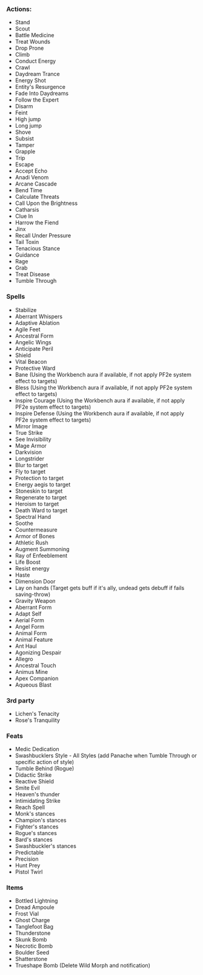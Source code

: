 ### Actions:

- Stand
- Scout
- Battle Medicine
- Treat Wounds
- Drop Prone
- Climb
- Conduct Energy
- Crawl
- Daydream Trance
- Energy Shot
- Entity's Resurgence
- Fade Into Daydreams
- Follow the Expert
- Disarm
- Feint
- High jump
- Long jump
- Shove
- Subsist
- Tamper
- Grapple
- Trip
- Escape
- Accept Echo
- Anadi Venom
- Arcane Cascade
- Bend Time
- Calculate Threats
- Call Upon the Brightness
- Catharsis
- Clue In
- Harrow the Fiend
- Jinx
- Recall Under Pressure
- Tail Toxin
- Tenacious Stance
- Guidance
- Rage
- Grab
- Treat Disease
- Tumble Through


### Spells

- Stabilize
- Aberrant Whispers
- Adaptive Ablation
- Agile Feet
- Ancestral Form
- Angelic Wings
- Anticipate Peril
- Shield
- Vital Beacon
- Protective Ward
- Bane (Using the Workbench aura if available, if not apply PF2e system effect to targets)
- Bless (Using the Workbench aura if available, if not apply PF2e system effect to targets)
- Inspire Courage (Using the Workbench aura if available, if not apply PF2e system effect to targets)
- Inspire Defense (Using the Workbench aura if available, if not apply PF2e system effect to targets)
- Mirror Image
- True Strike
- See Invisibility
- Mage Armor
- Darkvision
- Longstrider
- Blur to target
- Fly to target
- Protection to target
- Energy aegis to target
- Stoneskin to target
- Regenerate to target
- Heroism to target
- Death Ward to target
- Spectral Hand
- Soothe
- Countermeasure
- Armor of Bones
- Athletic Rush
- Augment Summoning
- Ray of Enfeeblement
- Life Boost
- Resist energy
- Haste
- Dimension Door
- Lay on hands (Target gets buff if it's ally, undead gets debuff if fails saving-throw)
- Gravity Weapon
- Aberrant Form
- Adapt Self
- Aerial Form
- Angel Form
- Animal Form
- Animal Feature
- Ant Haul
- Agonizing Despair
- Allegro
- Ancestral Touch
- Animus Mine
- Apex Companion
- Aqueous Blast


### 3rd party

- Lichen's Tenacity 
- Rose's Tranquility

### Feats

- Medic Dedication
- Swashbucklers Style - All Styles (add Panache when Tumble Through or specific action of style)
- Tumble Behind (Rogue)
- Didactic Strike
- Reactive Shield
- Smite Evil
- Heaven's thunder
- Intimidating Strike
- Reach Spell
- Monk's stances
- Champion's stances
- Fighter's stances
- Rogue's stances
- Bard's stances
- Swashbuckler's stances
- Predictable
- Precision
- Hunt Prey
- Pistol Twirl

### Items

- Bottled Lightning
- Dread Ampoule
- Frost Vial
- Ghost Charge
- Tanglefoot Bag
- Thunderstone
- Skunk Bomb
- Necrotic Bomb
- Boulder Seed
- Shatterstone
- Trueshape Bomb (Delete Wild Morph and notification)